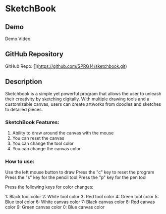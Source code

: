 # SketchBook

## Demo
Demo Video: [<URL>](https://youtu.be/4psFVOxsgZA)

## GitHub Repository
GitHub Repo: [[<URL>](https://github.com/SPRG14/sketchbook.git)](https://github.com/SPRG14/sketchbook.git)

## Description
Sketchbook is a simple yet powerful program that allows the user to unleash their creativity by sketching digitally. With multiple drawing tools and a customizable canvas, users can create artworks from doodles and sketches to detailed pieces.

### SketchBook Features: 

1. Ability to draw around the canvas with the mouse
2. You can reset the canvas
3. You can change the tool color
4. You can change the canvas color

### How to use: 
Use the left mouse button to draw
Press the "c" key to reset the program
Press the "s" key for the pencil tool
Press the "p" key for the pen tool

Press the following keys for color changes:

1: Black tool color
2: White tool color
3: Red tool color
4: Green tool color
5: Blue tool color
6: White canvas color
7: Black canvas color
8: Red canvas color
9: Green canvas color
0: Blue canvas color
